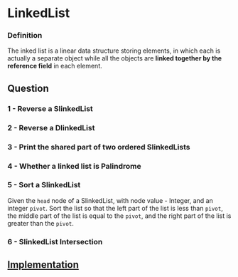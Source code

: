 # LinkedList

### Definition
The inked list is a linear data structure storing elements, in which each is actually a separate object 
while all the objects are **linked together by the reference field** in each element.

## Question
### 1 - Reverse a SlinkedList

### 2 - Reverse a DlinkedList

### 3 - Print the shared part of two ordered SlinkedLists

### 4 - Whether a linked list is Palindrome

### 5 - Sort a SlinkedList
Given the `head` node of a SlinkedList, with node value - Integer, and an integer `pivot`. Sort the list so that 
the left part of the list is less than `pivot`, the middle part of the list is equal to the `pivot`, and the right part
of the list is greater than the `pivot`.

### 6 - SlinkedList Intersection

## [Implementation](../code/Code04.java)